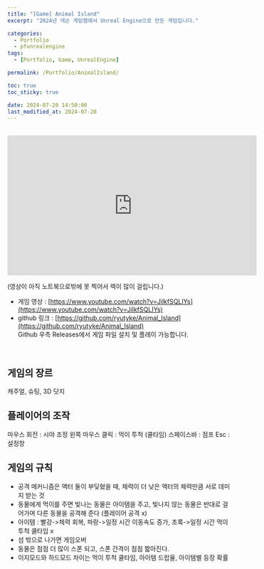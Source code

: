 ```yaml
---
title: "[Game] Animal Island"
excerpt: "2024년 넥슨 게임잼에서 Unreal Engine으로 만든 게임입니다."

categories:
  - Portfolio
  - pfunrealengine
tags:
  - [Portfolio, Game, UnrealEngine]

permalink: /Portfolio/AnimalIsland/

toc: true
toc_sticky: true

date: 2024-07-20 14:50:00
last_modified_at: 2024-07-20
---
```

<br>

<!--
<div>
    <img src="/assets/images/thumbnail/spacestation.png" alt="thumbnail" width="100%" min-width="700px" itemprop="image">
</div>
-->

<iframe width="560" height="315" src="https://www.youtube.com/embed/JilkfSQLIYs?si=GaJtiil9-SmhBUdA" title="YouTube video player" frameborder="0" allow="accelerometer; autoplay; clipboard-write; encrypted-media; gyroscope; picture-in-picture; web-share" allowfullscreen></iframe>

(영상이 아직 노트북으로밖에 못 찍어서 렉이 많이 걸립니다.)
- 게임 영상 : [https://www.youtube.com/watch?v=JilkfSQLIYs](https://www.youtube.com/watch?v=JilkfSQLIYs)
- github 링크 : [https://github.com/ryutyke/Animal_Island](https://github.com/ryutyke/Animal_Island) <br>
Github 우측 Releases에서 게임 파일 설치 및 플레이 가능합니다.

<br>

## 게임의 장르 
캐주얼, 슈팅, 3D 닷지

## 플레이어의 조작 
마우스 회전 : 시야 조정
왼쪽 마우스 클릭 : 먹이 투척 (쿨타임)
스페이스바 : 점프
Esc : 설정창

## 게임의 규칙 
- 공격 메커니즘은 액터 둘이 부딪혔을 때, 체력이 더 낮은 액터의 체력만큼 서로 데미지 받는 것 
- 동물에게 먹이를 주면 빛나는 동물은 아이템을 주고, 빛나지 않는 동물은 반대로 걸어가며 다른 동물을 공격해 준다 (플레이어 공격 x)
- 아이템 : 빨강->체력 회복, 파랑->일정 시간 이동속도 증가, 초록->일정 시간 먹이 투척 쿨타임 x
- 섬 밖으로 나가면 게임오버
- 동물은 점점 더 많이 스폰 되고, 스폰 간격이 점점 짧아진다.
- 이지모드와 하드모드 차이는 먹이 투척 쿨타임, 아이템 드랍율, 아이템별 등장 확률
